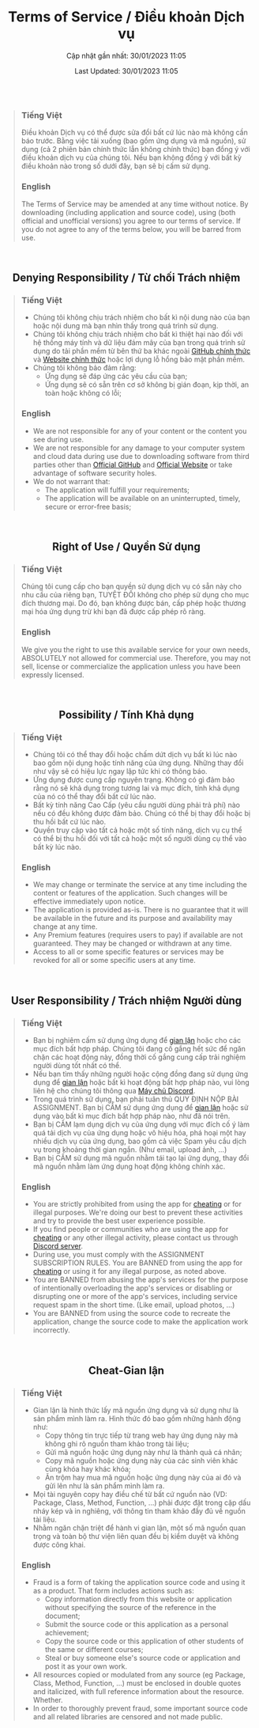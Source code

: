 <p align="center">
  <h1 align="center">Terms of Service / Điều khoản Dịch vụ</h1>
  <p align="center">Cập nhật gần nhất: 30/01/2023 11:05</p>
  <p align="center">Last Updated: 30/01/2023 11:05</p>
  <br><br>
</p>


> ### Tiếng Việt
> Điều khoản Dịch vụ có thể được sửa đổi bất cứ lúc nào mà không cần báo trước.
Bằng việc tải xuống (bao gồm ứng dụng và mã nguồn), sử dụng (cả 2 phiên bản chính thức lẫn không chính thức) bạn đồng ý với điều khoản dịch vụ của chúng tôi. Nếu bạn không đồng ý với bất kỳ điều khoản nào trong số dưới đây, bạn sẽ bị cấm sử dụng.
>
> ### English
> The Terms of Service may be amended at any time without notice.
By downloading (including application and source code), using (both official and unofficial versions) you agree to our terms of service. If you do not agree to any of the terms below, you will be barred from use.



<br>
<p align="center">
  <h2 align="center">Denying Responsibility / Từ chối Trách nhiệm</h2>
</p>


> ### Tiếng Việt
> - Chúng tôi không chịu trách nhiệm cho bất kì nội dung nào của bạn hoặc nội dung mà bạn nhìn thấy trong quá trình sử dụng.
> - Chúng tôi không chịu trách nhiệm cho bất kì thiệt hại nào đối với hệ thống máy tính và dữ liệu đám mây của bạn trong quá trình sử dụng do tải phần mềm từ bên thứ ba khác ngoài [GitHub chính thức](https://github.com/AnLaVN/EOA/releases) và [Website chính thức](https://eoa.somee.com) hoặc lợi dụng lỗ hổng bảo mật phần mềm.
> - Chúng tôi không bảo đảm rằng:
>   - Ứng dụng sẽ đáp ứng các yêu cầu của bạn;
>   - Ứng dụng sẽ có sẵn trên cơ sở không bị gián đoạn, kịp thời, an toàn hoặc không có lỗi;
>
> ### English
> - We are not responsible for any of your content or the content you see during use.
> - We are not responsible for any damage to your computer system and cloud data during use due to downloading software from third parties other than [Official GitHub](https://github.com/AnLaVN/EOA/releases) and [Official Website](https://eoa.somee.com) or take advantage of software security holes.
> - We do not warrant that:
>    - The application will fulfill your requirements;
>    - The application will be available on an uninterrupted, timely, secure or error-free basis;



<br>
<p align="center">
  <h2 align="center">Right of Use / Quyền Sử dụng</h2>
</p>


> ### Tiếng Việt
> Chúng tôi cung cấp cho bạn quyền sử dụng dịch vụ có sẵn này cho nhu cầu của riêng bạn, TUYỆT ĐỐI không cho phép sử dụng cho mục đích thương mại. Do đó, bạn không được bán, cấp phép hoặc thương mại hóa ứng dụng trừ khi bạn đã được cấp phép rõ ràng.
>
> ### English
> We give you the right to use this available service for your own needs, ABSOLUTELY not allowed for commercial use. Therefore, you may not sell, license or commercialize the application unless you have been expressly licensed.



<br>
<p align="center">
  <h2 align="center">Possibility / Tính Khả dụng</h2>
</p>


> ### Tiếng Việt
> - Chúng tôi có thể thay đổi hoặc chấm dứt dịch vụ bất kì lúc nào bao gồm nội dụng hoặc tính năng của ứng dụng. Những thay đổi như vậy sẽ có hiệu lực ngay lập tức khi có thông báo.
> - Ứng dụng được cung cấp nguyên trạng. Không có gì đảm bảo rằng nó sẽ khả dụng trong tương lai và mục đích, tính khả dụng của nó có thể thay đổi bất cứ lúc nào.
> - Bất kỳ tính năng Cao Cấp (yêu cầu người dùng phải trả phí) nào nếu có đều không được đảm bảo. Chúng có thể bị thay đổi hoặc bị thu hồi bất cứ lúc nào.
> - Quyền truy cập vào tất cả hoặc một số tính năng, dịch vụ cụ thể có thể bị thu hồi đối với tất cả hoặc một số người dùng cụ thể vào bất kỳ lúc nào.
>
> ### English
> - We may change or terminate the service at any time including the content or features of the application. Such changes will be effective immediately upon notice.
> - The application is provided as-is. There is no guarantee that it will be available in the future and its purpose and availability may change at any time.
> - Any Premium features (requires users to pay) if available are not guaranteed. They may be changed or withdrawn at any time.
> - Access to all or some specific features or services may be revoked for all or some specific users at any time.



<br>
<p align="center">
  <h2 align="center">User Responsibility / Trách nhiệm Người dùng</h2>
</p>


> ### Tiếng Việt
> - Bạn bị nghiêm cấm sử dụng ứng dụng để [gian lận](#cheat-gian-lận) hoặc cho các mục đích bất hợp pháp. Chúng tôi đang cố gắng hết sức để ngăn chặn các hoạt động này, đồng thời cố gắng cung cấp trải nghiệm người dùng tốt nhất có thể. 
> - Nếu bạn tìm thấy những người hoặc cộng đồng đang sử dụng ứng dụng để [gian lận](#cheat-gian-lận) hoặc bất kì hoạt động bất hợp pháp nào, vui lòng liên hệ cho chúng tôi thông qua [Máy chủ Discord](https://discord.gg/WYWMAFSEpu).
> - Trong quá trình sử dụng, bạn phải tuân thủ QUY ĐỊNH NỘP BÀI ASSIGNMENT. Bạn bị CẤM sử dụng ứng dụng để [gian lận](#cheat-gian-lận) hoặc sử dụng vào bất kì mục đích bất hợp pháp nào, như đã nói trên.
> - Bạn bị CẤM lạm dụng dịch vụ của ứng dụng với mục đích cố ý làm quá tải dịch vụ của ứng dụng hoặc vô hiệu hóa, phá hoại một hay nhiều dịch vụ của ứng dụng, bao gồm cả việc Spam yêu cầu dịch vụ trong khoảng thời gian ngắn. (Như email, upload ảnh, ...)
> - Bạn bị CẤM sử dụng mã nguồn nhằm tái tạo lại ứng dụng, thay đổi mã nguồn nhằm làm ứng dụng hoạt động không chính xác.
>
> ### English
> - You are strictly prohibited from using the app for [cheating](#cheat-gian-lận) or for illegal purposes. We're doing our best to prevent these activities and try to provide the best user experience possible.
> - If you find people or communities who are using the app for [cheating](#cheat-gian-lận) or any other illegal activity, please contact us through [Discord server](https://discord.gg/WYWMAFSEpu).
> - During use, you must comply with the ASSIGNMENT SUBSCRIPTION RULES. You are BANNED from using the app for [cheating](#cheat-gian-lận) or using it for any illegal purpose, as noted above.
> - You are BANNED from abusing the app's services for the purpose of intentionally overloading the app's services or disabling or disrupting one or more of the app's services, including service request spam in the short time. (Like email, upload photos, ...)
> - You are BANNED from using the source code to recreate the application, change the source code to make the application work incorrectly.



<br>
<p align="center">
  <h2 align="center">Cheat-Gian lận</h2>
</p>


> ### Tiếng Việt
> - Gian lận là hình thức lấy mã nguồn ứng dụng và sử dụng như là sản phẩm mình làm ra. Hình thức đó bao gồm những hành động như: 
>   - Copy thông tin trực tiếp từ trang web hay ứng dụng này mà không ghi rõ nguồn tham khảo trong tài liệu; 
>   - Gửi mã nguồn hoặc ứng dụng này như là thành quả cá nhân;
>   - Copy mã nguồn hoặc ứng dụng này của các sinh viên khác cùng khóa hay khác khóa; 
>   - Ăn trộm hay mua mã nguồn hoặc ứng dụng này của ai đó và gửi lên như là sản phẩm mình làm ra.
> - Mọi tài nguyên copy hay điều chế từ bất cứ nguồn nào (VD: Package, Class, Method, Function, ...) phải được đặt trong cặp dấu nháy kép và in nghiêng, với thông tin tham khảo đầy đủ về nguồn tài liệu.
> - Nhằm ngăn chặn triệt để hành vi gian lận, một số mã nguồn quan trọng và toàn bộ thư viện liên quan đều bị kiểm duyệt và không được công khai.
>
> ### English
> - Fraud is a form of taking the application source code and using it as a product. That form includes actions such as:
>    - Copy information directly from this website or application without specifying the source of the reference in the document;
>    - Submit the source code or this application as a personal achievement;
>    - Copy the source code or this application of other students of the same or different courses;
>    - Steal or buy someone else's source code or application and post it as your own work.
> - All resources copied or modulated from any source (eg Package, Class, Method, Function, ...) must be enclosed in double quotes and italicized, with full reference information about the resource. Whether.
> - In order to thoroughly prevent fraud, some important source code and all related libraries are censored and not made public.
